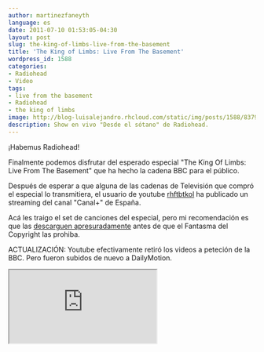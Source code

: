 ```yaml
---
author: martinezfaneyth
language: es
date: 2011-07-10 01:53:05-04:30
layout: post
slug: the-king-of-limbs-live-from-the-basement
title: 'The King of Limbs: Live From The Basement'
wordpress_id: 1588
categories:
- Radiohead
- Video
tags:
- live from the basement
- Radiohead
- the king of limbs
image: http://blog-luisalejandro.rhcloud.com/static/img/posts/1588/837906299222e69f1e87462fc227e4b3.jpg
description: Show en vivo "Desde el sótano" de Radiohead.
---
```


¡Habemus Radiohead!

Finalmente podemos disfrutar del esperado especial "The King Of Limbs: Live From The Basement" que ha hecho la cadena BBC para el público.

Después de esperar a que alguna de las cadenas de Televisión que compró el especial lo transmitiera, el usuario de youtube [rhftbtkol](http://www.youtube.com/user/rhftbtkol) ha publicado un streaming del canal "Canal+" de España.

Acá les traigo el set de canciones del especial, pero mi recomendación es que las [descarguen apresuradamente](http://addons.mozilla.org/es-ES/firefox/addon/easy-youtube-video-downl-10137/) antes de que el Fantasma del Copyright las prohiba.

ACTUALIZACIÓN: Youtube efectivamente retiró los videos a peteción de la BBC. Pero fueron subidos de nuevo a DailyMotion.

<iframe src="http://www.dailymotion.com/embed/video/xk6uv9?logo=0&amp;info=0&amp;quality=720"></iframe>
